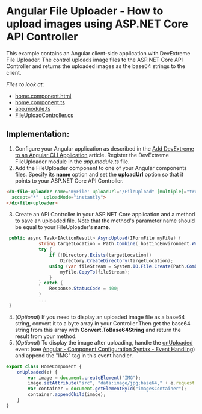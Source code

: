 # Angular File Uploader - How to upload images using ASP.NET Core API Controller

This example contains an Angular client-side application with DevExtreme File Uploader. The control uploads image files to the ASP.NET Core API Controller and returns the uploaded images as the base64 strings to the client. 

*Files to look at*:

* [home.component.html](./CS/FileUploaderAngular/ClientApp/src/app/home/home.component.html)
* [home.component.ts](./CS/FileUploaderAngular/ClientApp/src/app/home/home.component.ts)
* [app.module.ts](./CS/FileUploaderAngular/ClientApp/src/app/app.module.ts)
* [FileUploadController.cs](./CS/FileUploaderAngular/Controllers/FileUploadController.cs)



## Implementation:

1) Configure your Angular application as described in the [Add DevExtreme to an Angular CLI Application](https://js.devexpress.com/Documentation/Guide/Angular_Components/Getting_Started/Add_DevExtreme_to_an_Angular_CLI_Application/) article. Register the DevExtreme FileUploader module in the *app.module.ts* file.
2) Add the FileUploader component to one of your Angular components files. Specify its **name** option and set the **uploadUrl** option so that it points to your ASP.NET Core API Controller.
```html
<dx-file-uploader name='myFile' uploadUrl="/FileUpload" [multiple]="true"
  accept="*"  uploadMode="instantly">
</dx-file-uploader>
```
3) Create an API Controller in your ASP.NET Core application and a method to save an uploaded file. Note that the method's parameter name should be equal to your FileUploader's **name**.

```cs
 public async Task<IActionResult> AsyncUpload(IFormFile myFile) {
            string targetLocation = Path.Combine(_hostingEnvironment.WebRootPath, "uploads");
            try {
                if (!Directory.Exists(targetLocation))
                    Directory.CreateDirectory(targetLocation);
                using (var fileStream = System.IO.File.Create(Path.Combine(targetLocation, myFile.FileName))) {
                    myFile.CopyTo(fileStream);
                }
            } catch {
                Response.StatusCode = 400;
            }
            ...
 }
```
4) (*Optional*) If you need to display an uploaded image file as a base64 string, convert it to a byte array in your Controller.Then get the base64 string from this array with **Convert.ToBase64String** and return the result from your method. 
5) (*Optional*) To display the image after uploading, handle the [onUploaded](https://js.devexpress.com/Documentation/ApiReference/UI_Widgets/dxFileUploader/Events/#uploaded) event (see [Angular - Component Configuration Syntax - Event Handling](https://js.devexpress.com/Documentation/Guide/Angular_Components/Component_Configuration_Syntax/#Event_Handling)) and append the "IMG" tag in this event handler.
```ts
export class HomeComponent {
    onUploaded(e) {
        var image = document.createElement("IMG");
        image.setAttribute("src", "data:image/jpg;base64," + e.request.responseText);
        var container = document.getElementById("imagesContainer");
        container.appendChild(image);
    }
}
```


